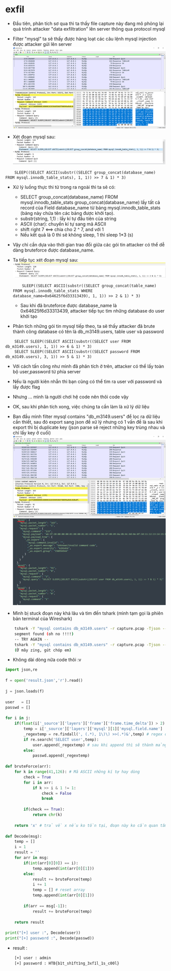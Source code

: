 # exfil

- Đầu tiên, phân tích sơ qua thì ta thấy file capture này đang mô phỏng lại quá trình attacker "data exfiltration" lên server thông qua protocol mysql
- Filter "mysql" ta sẽ thấy được hàng loạt các câu lệnh mysql injection được attacker gửi lên server
![1](1.png)

- Xét đoạn mysql sau:
![2](2.png)
```mysql
	SLEEP((SELECT ASCII(substr((SELECT group_concat(database_name) FROM mysql.innodb_table_stats), 1, 1)) >> 7 & 1) * 3)
```
- Xử lý luồng thực thi từ trong ra ngoài thì ta sẽ có:
	- SELECT group_concat(database_name) FROM mysql.innodb_table_stats
group_concat(database_name) lấy tất cả record của Field database_name từ bảng mysql.innodb_table_stats (bảng này chứa tên các bảng được khởi tạo).
	- substr(string, 1,1) : lấy kí tự đầu tiên của string
	- ASCII (char): chuyển kí tự sang mã ASCII
	- shift right 7 <==> chia cho 2 ^ 7, and với 1
	- Nếu kết quả là 0 thì sẽ không sleep, 1 thì sleep 1*3 (s)
- Vậy chỉ cần dựa vào thời gian trao đổi giữa các gói tin attacker có thể dễ dàng bruteforce được database_name.
- Ta tiếp tục xét đoạn mysql sau:
![3](3.png)
	```mysql
		SLEEP((SELECT ASCII(substr((SELECT group_concat(table_name) FROM mysql.innodb_table_stats WHERE database_name=0x64625f6d33313439), 1, 1)) >> 2 & 1) * 3)
	```
	- Sau khi đã bruteforce được database_name là 0x64625f6d33313439, attacker tiếp tục tìm những database do user khởi tạo

- Phân tích những gói tin mysql tiếp theo, ta sẽ thấy attacker đã brute thành công database có tên là db_m3149.users, table user và password

```mysql
	SELECT SLEEP((SELECT ASCII(substr((SELECT user FROM db_m3149.users), 1, 1)) >> 6 & 1) * 3)
	SELECT SLEEP((SELECT ASCII(substr((SELECT password FROM db_m3149.users), 3, 1)) >> 5 & 1) * 3)
```

- Với cách tấn công như mình đã phân tích ở trên, attacker có thể lấy toàn bộ user,password từ phía server
- Nếu là người kiên nhẫn thì bạn cũng có thể tìm ra user với password và lấy được flag
- Nhưng ... mình là người chơi hệ code nên thôi code vậy
- OK, sau khi phân tích xong, việc chúng ta cần làm là xử lý dữ liệu
- Ban đầu mình filter mysql contains "db_m3149.users" để lọc ra dữ liệu cần thiết, sau đó export sang json để xử lý
nhưng có 1 vấn đề là sau khi export thì bị duplicate key (json parse sẽ reject những key trùng nhau và chỉ lấy key ở cuối)
![4](4.png)
![5](5.png)

- Mình bị stuck đoạn này khá lâu và tìm đến tshark (mình tạm gọi là phiên bản terminal của Wireshark)

```sh
	tshark -Y "mysql contains db_m3149.users" -r capture.pcap -Tjson --no-duplicate-keys -w result.json
	segment found (oh no !!!!)
	-- TRY AGAIN --
	tshark -Y "mysql contains db_m3149.users" -r capture.pcap -Tjson --no-duplicate-keys > result.json
	(Ờ mây zing, gút chóp em)
```

- Không dài dòng nữa code thôi :v

```python
import json,re

f = open('result.json','r').read()

j = json.loads(f)

user   = []
passwd = []

for i in j:
	if(float(i['_source']['layers']['frame']['frame.time_delta']) > 2):
		temp = i['_source']['layers']['mysql'][1]['mysql.field.name']
		_regextemp = re.findall(', (.*), 1\)\) >>(.*)&',temp) # regex để lấy 2 số attacker dùng để bruteforce
		if re.search('SELECT user',temp):
			user.append(_regextemp) # sau khi append thì sẽ thành mảng 3 chiều, vì sau khi regex sẽ trả về 1 mảng
		else:
			passwd.append(_regextemp)

def bruteForce(arr):
	for k in range(41,126): # Mã ASCII những kí tự hay dùng
		check = True
		for i in arr:
			if k >> i & 1 != 1:
				check = False
				break

		if(check == True):
			return chr(k)

	return 'x' # trả về x nếu ko tồn tại, đoạn này ko cần quan tâm (type = None)

def Decode(msg):
	temp = []
	i = 1
	result = ''
	for arr in msg:
		if(int(arr[0][0]) == i):
			temp.append(int(arr[0][1]))
		else:
			result += bruteForce(temp)
			i += 1
			temp = [] # reset array
			temp.append(int(arr[0][1]))

		if(arr == msg[-1]):
			result += bruteForce(temp)

	return result

print("[+] user :", Decode(user))
print("[+] password :", Decode(passwd))
```

- result :
```sh
	[+] user : admin
	[+] password : HTB{b1t_sh1ft1ng_3xf1l_1s_c00l}
```